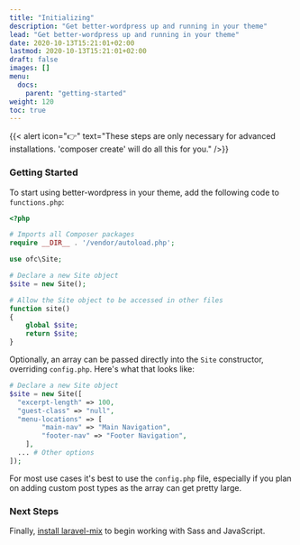 ```yaml
---
title: "Initializing"
description: "Get better-wordpress up and running in your theme"
lead: "Get better-wordpress up and running in your theme"
date: 2020-10-13T15:21:01+02:00
lastmod: 2020-10-13T15:21:01+02:00
draft: false
images: []
menu:
  docs:
    parent: "getting-started"
weight: 120
toc: true
---
```


{{< alert icon="👉" text="These steps are only necessary for advanced installations. 'composer create' will do all this for you." />}}

### Getting Started

To start using better-wordpress in your theme, add the following code to `functions.php`:

```php
<?php

# Imports all Composer packages
require __DIR__ . '/vendor/autoload.php';

use ofc\Site;

# Declare a new Site object
$site = new Site();

# Allow the Site object to be accessed in other files
function site()
{
    global $site;
    return $site;
}
```

Optionally, an array can be passed directly into the `Site` constructor, overriding `config.php`. Here's what that looks like:

```php
# Declare a new Site object
$site = new Site([
  "excerpt-length" => 100,
  "guest-class" => "null",
  "menu-locations" => [
        "main-nav" => "Main Navigation",
        "footer-nav" => "Footer Navigation",
    ],
  ... # Other options
]);
```

For most use cases it's best to use the `config.php` file, especially if you plan on adding custom post types as the array can get pretty large.

### Next Steps

Finally, [install laravel-mix](../laravel-mix) to begin working with Sass and JavaScript.
